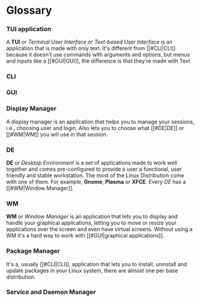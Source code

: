 # Glossary

### TUI application
A **TUI** or *Terminal User Interface* or *Text-based User Interface* is an application that is made with only text. It's different from [[#CLI|CLI]] because it doesn't use commands with arguments and options, but menus and inputs like a [[#GUI|GUI]], the difference is that they're made with Text

### CLI
<!--TODO: Create a CLI definition-->

### GUI
<!--TODO: Create a GUI definition-->

### Display Manager
A display manager is an application that helps you to manage your sessions, i.e., choosing user and login. Also lets you to choose what [[#DE|DE]] or [[#WM|WM]] you will use in that session.

### DE
**DE** or *Desktop Environment* is a set of applications made to work well together and comes pre-configured to provide a user a functional, user friendly and stable workstation. The most of the Linux Distribution come with one of them. For example, **Gnome**, **Plasma** or **XFCE**. Every *DE* has a [[#WM|Window Manager]].

### WM
**WM** or *Window Manager* is an application that lets you to display and handle your graphical applications, letting you to move or resize your applications over the screen and even have virtual screens. Without using a WM it's a hard way to work with [[#GUI|graphical applications]].

### Package Manager
It's a, usually [[#CLI|CLI]], application that lets you to install, uninstall and update packages in your Linux system, there are almost one per base distribution. <!-- Improve this definition -->

### Service and Daemon Manager
<!--TODO: Create a Service and Daemon Manager definition-->